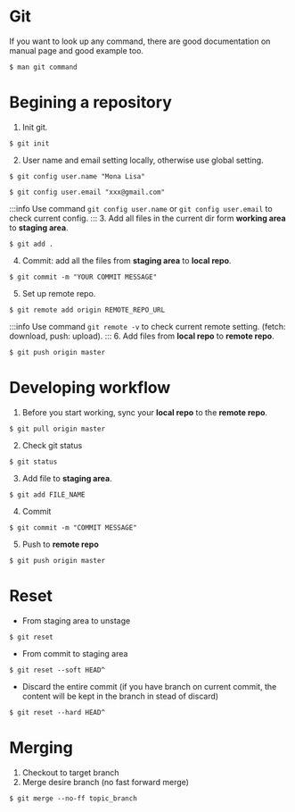 Git
===
If you want to look up any command, there are good documentation on manual page and good example too.
```
$ man git command
```

# Begining a repository
1. Init git.
```
$ git init
```
2. User name and email setting locally, otherwise use global setting.
```
$ git config user.name "Mona Lisa"
```
```
$ git config user.email "xxx@gmail.com"
```
:::info
Use command `git config user.name` or `git config user.email` to check current config.
:::
3. Add all files in the current dir form **working area** to **staging area**.
```
$ git add .
```
4. Commit: add all the files from **staging area** to **local repo**.
```
$ git commit -m "YOUR COMMIT MESSAGE"
```
5. Set up remote repo.
```
$ git remote add origin REMOTE_REPO_URL
```
:::info 
Use command `git remote -v` to check current remote setting. (fetch: download, push: upload).
:::
6. Add files from **local repo** to **remote repo**.
```
$ git push origin master
```

# Developing workflow
1. Before you start working, sync your **local repo** to the **remote repo**.
```
$ git pull origin master
```
2. Check git status
```
$ git status
```
3. Add file to **staging area**.
```
$ git add FILE_NAME
```
4. Commit
```
$ git commit -m "COMMIT MESSAGE"
```
5. Push to **remote repo**
```
$ git push origin master
```

# Reset
- From staging area to unstage
```
$ git reset 
```
- From commit to staging area
```
$ git reset --soft HEAD^
```
- Discard the entire commit (if you have branch on current commit, the content will be kept in the branch in stead of discard)
```
$ git reset --hard HEAD^
```

# Merging
1. Checkout to target branch
2. Merge desire branch (no fast forward merge)
```
$ git merge --no-ff topic_branch
```
